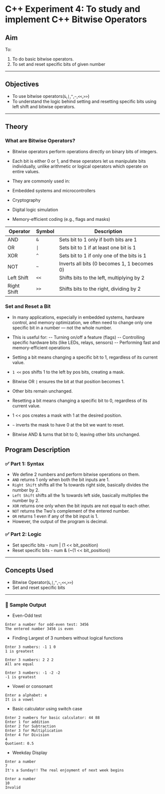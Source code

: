 # C++ Experiment 4: To study and implement C++ Bitwise Operators

## Aim

To:
1. To do basic bitwise operators.
2. To set and reset specific bits of given number

---

## Objectives

- To use bitwise operators(`&`,`|`,`^`,`~`,`<<`,`>>`)
- To understand the logic behind setting and resetting specific bits using left shift and bitwise operators.

---

## Theory
### What are Bitwise Operators?
- Bitwise operators perform operations directly on binary bits of integers.
- Each bit is either 0 or 1, and these operators let us manipulate bits individually, unlike arithmetic or logical operators which operate on entire values.

- They are commonly used in:
- Embedded systems and microcontrollers
- Cryptography
- Digital logic simulation
- Memory-efficient coding (e.g., flags and masks)
  
| Operator    | Symbol | Description                                     |
|-------------|--------|-------------------------------------------------|
| AND         | `&`    | Sets bit to 1 only if both bits are 1           |
| OR          | `\|`   | Sets bit to 1 if at least one bit is 1          |
| XOR         | `^`    | Sets bit to 1 if only one of the bits is 1      |
| NOT         | `~`    | Inverts all bits (0 becomes 1, 1 becomes 0)     |
| Left Shift  | `<<`   | Shifts bits to the left, multiplying by 2       |
| Right Shift | `>>`   | Shifts bits to the right, dividing by 2         |

    

###  Set and Reset a Bit
- In many applications, especially in embedded systems, hardware control, and memory optimization, we often need to change only one specific bit in a number — not the whole number.

- This is useful for:
-- Turning on/off a feature (flags)
-- Controlling specific hardware bits (like LEDs, relays, sensors)
-- Performing fast and memory-efficient operations

- Setting a bit means changing a specific bit to 1, regardless of its current value.
- `1 <<` pos shifts 1 to the left by pos bits, creating a mask.
- Bitwise OR `|` ensures the bit at that position becomes 1.
- Other bits remain unchanged.

- Resetting a bit means changing a specific bit to 0, regardless of its current value.
- 1 << pos creates a mask with 1 at the desired position.
- `~` inverts the mask to have 0 at the bit we want to reset.
- Bitwise AND & turns that bit to 0, leaving other bits unchanged.

## Program Description

### ✅ Part 1: Syntax
- We define 2 numbers and perform bitwise operations on them.
- `AND` returns 1 only when both the bit inputs are 1.
- `Right Shift` shifts all the 1s towards right side, basically divides the number by 2.
- `Left Shift` shifts all the 1s towards left side, basically multiplies the number by 2.
- `XOR` returns one only when the bit inputs are not equal to each other.
- `NOT` returns the Two's complement of the entered number.
- `OR` returns 1 even if any of the bit input is 1.
- However, the output of the program is decimal.
  
### ✅ Part 2: Logic
 - Set specific bits -  num | (1 << bit_position)
 - Reset specific bits - num & (~(1 << bit_position))
---

## Concepts Used

- Bitwise Operator(`&`,`|`,`^`,`~`,`<<`,`>>`)
- Set and reset specific bits

---
### 🧪 Sample Output
- Even-Odd test
```
Enter a number for odd-even test: 3456
The entered number 3456 is even
```
-  Finding Largest of 3 numbers without logical functions
```
Enter 3 numbers: -1 1 0
1 is greatest
```
```
Enter 3 numbers: 2 2 2
All are equal
```
```
Enter 3 numbers: -1 -2 -2
-1 is greatest
```
- Vowel or consonant
```
Enter a alphabet: e
It is a vowel
```
- Basic calculator using switch case
```
Enter 2 numbers for basic calculator: 44 88
Enter 1 for addition
Enter 2 for Subtraction
Enter 3 for Multiplication
Enter 4 for Division
4
Quotient: 0.5
```
- Weekday Display
```
Enter a number
7
It's a Sunday!! The real enjoyment of next week begins 
```
```
Enter a number
10
Invalid
```
